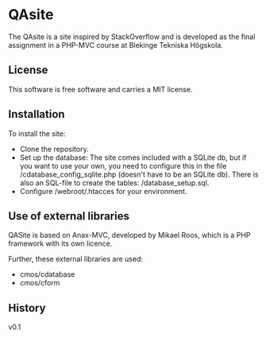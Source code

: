 QAsite
=========
The QAsite is a site inspired by StackOverflow and is developed as the final assignment in a PHP-MVC course at Blekinge Tekniska Högskola.

License 
------------------

This software is free software and carries a MIT license.


Installation
--------------

To install the site:
* Clone the repository.
* Set up the database: The site comes included with a SQLite db, but if you want to use your own, you need to configure this in the file /cdatabase_config_sqlite.php (doesn't have to be an SQLite db). There is also an SQL-file to create the tables: /database_setup.sql.
* Configure /webroot/.htacces for your environment.


Use of external libraries
-----------------------------------

QASite is based on Anax-MVC, developed by Mikael Roos, which is a PHP framework with its own licence.

Further, these external libraries are used:
- cmos/cdatabase
- cmos/cform


History
-----------------------------------
v0.1

